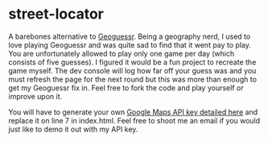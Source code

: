 # street-locator
A barebones alternative to [Geoguessr](https://www.geoguessr.com/). Being a geography nerd, I used to love playing Geoguessr and was quite sad to find that it went pay to play. You are unfortunately allowed to play only one game per day (which consists of five guesses). I figured it would be a fun project to recreate the game myself. The dev console will log how far off your guess was and you must refresh the page for the next round but this was more than enough to get my Geoguessr fix in. Feel free to fork the code and play yourself or improve upon it.

You will have to generate your own [Google Maps API key detailed here](https://developers.google.com/maps/documentation/javascript/get-api-key) and replace it on line 7 in index.html. Feel free to shoot me an email if you would just like to demo it out with my API key.
